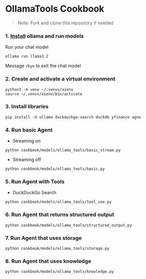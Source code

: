 # OllamaTools Cookbook

> Note: Fork and clone this repository if needed

### 1. [Install](https://github.com/ollama/ollama?tab=readme-ov-file#macos) ollama and run models

Run your chat model

```shell
ollama run llama3.2
```

Message `/bye` to exit the chat model

### 2. Create and activate a virtual environment

```shell
python3 -m venv ~/.venvs/aienv
source ~/.venvs/aienv/bin/activate
```

### 3. Install libraries

```shell
pip install -U ollama duckduckgo-search duckdb yfinance agno
```

### 4. Run basic Agent

- Streaming on

```shell
python cookbook/models/ollama_tools/basic_stream.py
```

- Streaming off

```shell
python cookbook/models/ollama_tools/basic.py
```

### 5. Run Agent with Tools

- DuckDuckGo Search

```shell
python cookbook/models/ollama_tools/tool_use.py
```

### 6. Run Agent that returns structured output

```shell
python cookbook/models/ollama_tools/structured_output.py
```

### 7. Run Agent that uses storage

```shell
python cookbook/models/ollama_tools/storage.py
```

### 8. Run Agent that uses knowledge

```shell
python cookbook/models/ollama_tools/knowledge.py
```

